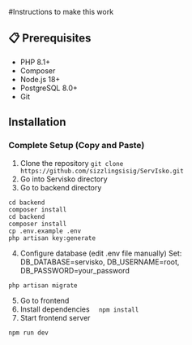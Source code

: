 #Instructions to make this work

## 📋 Prerequisites

- PHP 8.1+
- Composer
- Node.js 18+
- PostgreSQL 8.0+
- Git

## Installation
### Complete Setup (Copy and Paste)
1. Clone the repository
   ```git clone https://github.com/sizzlingsisig/ServIsko.git```
2. Go into Servisko directory
3. Go to backend directory
```
cd backend
composer install
cd backend
composer install
cp .env.example .env
php artisan key:generate
```
4. Configure database (edit .env file manually)
Set: DB_DATABASE=servisko, DB_USERNAME=root, DB_PASSWORD=your_password
```
php artisan migrate
```
5. Go to frontend
6. Install dependencies
```  npm install```
7. Start frontend server
```
npm run dev
```
